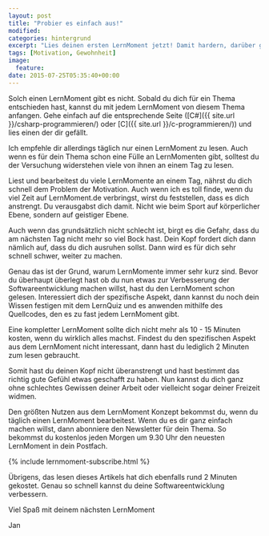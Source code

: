 ```yaml
---
layout: post
title: "Probier es einfach aus!"
modified:
categories: hintergrund
excerpt: "Lies deinen ersten LernMoment jetzt! Damit hardern, darüber grübeln und noch mehr über das Konzept lesen, kannst du immer noch."
tags: [Motivation, Gewohnheit]
image:
  feature:
date: 2015-07-25T05:35:40+00:00
---
```


Solch einen LernMoment gibt es nicht. Sobald du dich für ein Thema entschieden hast, kannst du mit jedem LernMoment von diesem Thema anfangen. Gehe einfach auf die entsprechende Seite ([C#]({{ site.url }}/csharp-programmieren/) oder [C]({{ site.url }}/c-programmieren/)) und lies einen der dir gefällt.

Ich empfehle dir allerdings täglich nur einen LernMoment zu lesen. Auch wenn es für dein Thema schon eine Fülle an LernMomenten gibt, solltest du der Versuchung widerstehen viele von ihnen an einem Tag zu lesen.

Liest und bearbeitest du viele LernMomente an einem Tag, nährst du dich schnell dem Problem der Motivation. Auch wenn ich es toll finde, wenn du viel Zeit auf LernMoment.de verbringst, wirst du feststellen, dass es dich anstrengt. Du verausgabst dich damit. Nicht wie beim Sport auf körperlicher Ebene, sondern auf geistiger Ebene.

Auch wenn das grundsätzlich nicht schlecht ist, birgt es die Gefahr, dass du am nächsten Tag nicht mehr so viel Bock hast. Dein Kopf fordert dich dann nämlich auf, dass du dich ausruhen sollst. Dann wird es für dich sehr schnell schwer, weiter zu machen.

Genau das ist der Grund, warum LernMomente immer sehr kurz sind. Bevor du überhaupt überlegt hast ob du nun etwas zur Verbesserung der Softwareentwicklung machen willst, hast du den LernMoment schon gelesen. Interessiert dich der spezifische Aspekt, dann kannst du noch dein Wissen festigen mit dem LernQuiz und es anwenden mithilfe des Quellcodes, den es zu fast jedem LernMoment gibt.

Eine kompletter LernMoment sollte dich nicht mehr als 10 - 15 Minuten kosten, wenn du wirklich alles machst. Findest du den spezifischen Aspekt aus dem LernMoment nicht interessant, dann hast du lediglich 2 Minuten zum lesen gebraucht.

Somit hast du deinen Kopf nicht überanstrengt und hast bestimmt das richtig gute Gefühl etwas geschafft zu haben. Nun kannst du dich ganz ohne schlechtes Gewissen deiner Arbeit oder vielleicht sogar deiner Freizeit widmen.

Den größten Nutzen aus dem LernMoment Konzept bekommst du, wenn du täglich einen LernMoment bearbeitest. Wenn du es dir ganz einfach machen willst, dann abonniere den Newsletter für dein Thema. So bekommst du kostenlos jeden Morgen um 9.30 Uhr den neuesten LernMoment in dein Postfach.

{% include lernmoment-subscribe.html %}

Übrigens, das lesen dieses Artikels hat dich ebenfalls rund 2 Minuten gekostet. Genau so schnell kannst du deine Softwareentwicklung verbessern.

Viel Spaß mit deinem nächsten LernMoment

Jan
